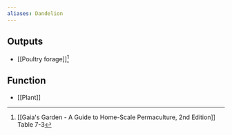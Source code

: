 ```yaml
---
aliases: Dandelion
---
```

## Outputs
- [[Poultry forage]][^1]
## Function
- [[Plant]]

[^1]: [[Gaia's Garden - A Guide to Home-Scale Permaculture, 2nd Edition]] Table 7-3